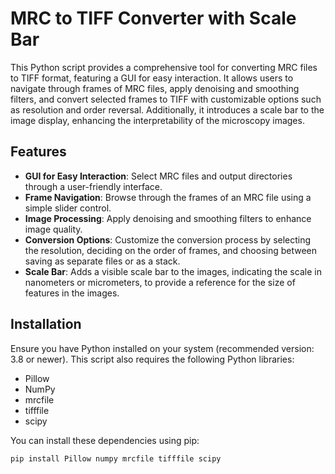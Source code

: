 # MRC to TIFF Converter with Scale Bar

This Python script provides a comprehensive tool for converting MRC files to TIFF format, featuring a GUI for easy interaction. It allows users to navigate through frames of MRC files, apply denoising and smoothing filters, and convert selected frames to TIFF with customizable options such as resolution and order reversal. Additionally, it introduces a scale bar to the image display, enhancing the interpretability of the microscopy images.

## Features

- **GUI for Easy Interaction**: Select MRC files and output directories through a user-friendly interface.
- **Frame Navigation**: Browse through the frames of an MRC file using a simple slider control.
- **Image Processing**: Apply denoising and smoothing filters to enhance image quality.
- **Conversion Options**: Customize the conversion process by selecting the resolution, deciding on the order of frames, and choosing between saving as separate files or as a stack.
- **Scale Bar**: Adds a visible scale bar to the images, indicating the scale in nanometers or micrometers, to provide a reference for the size of features in the images.

## Installation

Ensure you have Python installed on your system (recommended version: 3.8 or newer). This script also requires the following Python libraries:

- Pillow
- NumPy
- mrcfile
- tifffile
- scipy

You can install these dependencies using pip:

```bash
pip install Pillow numpy mrcfile tifffile scipy
